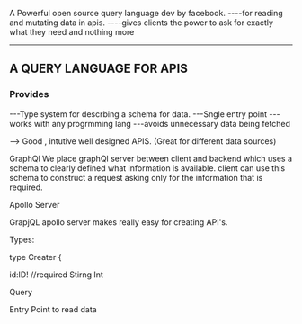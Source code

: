 A Powerful open source query language dev by facebook.
----for reading and mutating data in apis.
----gives clients the power to ask for exactly what they need and nothing more

----------------------------------
A QUERY LANGUAGE FOR APIS
----------------------------------

### Provides 
---Type system for descrbing a schema for data.
---Sngle entry point
---works with any progrmming lang
---avoids unnecessary data being fetched

--> Good , intutive well designed APIS. (Great for different data sources)

GraphQl 
We place graphQl server between client and backend which uses a schema to clearly defined
what information is available. client can use this schema to construct a request asking only 
for the information that is required.

Apollo Server

GrapjQL apollo server makes really easy for creating API's.


Types:

type Creater {

id:ID! //required
Stirng
Int


Query

Entry Point to read data
